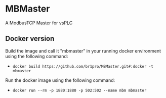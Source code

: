 # MBMaster
A ModbusTCP Master for [vsPLC](https://github.com/br1pro/vsPLC)

## Docker version
Build the image and call it "mbmaster" in your running docker environment using the following command:
- `docker build https://github.com/br1pro/MBMaster.git#:docker -t mbmaster`

Run the docker image using the following command:
- `docker run --rm -p 1880:1880 -p 502:502 --name mbm mbmaster`

